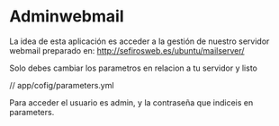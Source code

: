 Adminwebmail
============

La idea de esta aplicación es acceder a la gestión de nuestro servidor webmail preparado en: 
http://sefirosweb.es/ubuntu/mailserver/

Solo debes cambiar los parametros en relacion a tu servidor y listo

// app/cofig/parameters.yml

Para acceder el usuario es admin, y la contraseña que indiceis en parameters.
